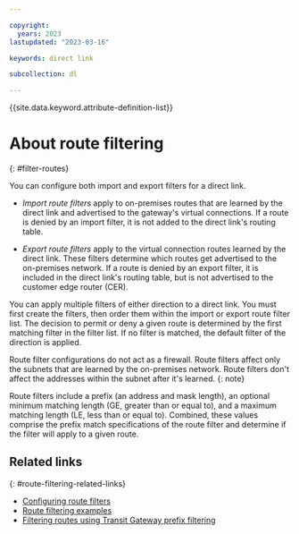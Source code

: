 ```yaml
---

copyright:
  years: 2023
lastupdated: "2023-03-16"

keywords: direct link

subcollection: dl

---
```


{{site.data.keyword.attribute-definition-list}}

# About route filtering
{: #filter-routes}
 
You can configure both import and export filters for a direct link. 

* _Import route filters_ apply to on-premises routes that are learned by the direct link and advertised to the gateway's virtual connections. If a route is denied by an import filter, it is not added to the direct link's routing table.

* _Export route filters_ apply to the virtual connection routes learned by the direct link. These filters determine which routes get advertised to the on-premises network. If a route is denied by an export filter, it is included in the direct link's routing table, but is not advertised to the customer edge router (CER).

You can apply multiple filters of either direction to a direct link. You must first create the filters, then order them within the import or export route filter list. The decision to permit or deny a given route is determined by the first matching filter in the filter list. If no filter is matched, the default filter of the direction is applied. 

Route filter configurations do not act as a firewall. Route filters affect only the subnets that are learned by the on-premises network. Route filters don't affect the addresses within the subnet after it's learned.
{: note}

Route filters include a prefix (an address and mask length), an optional minimum matching length (GE, greater than or equal to), and a maximum matching length (LE, less than or equal to). Combined, these values comprise the prefix match specifications of the route filter and determine if the filter will apply to a given route.

## Related links
{: #route-filtering-related-links}

* [Configuring route filters](/docs/dl?topic=dl-configure-route-filters)
* [Route filtering examples](/docs/dl?topic=dl-route-filtering-examples)
* [Filtering routes using Transit Gateway prefix filtering](/docs/dl?topic=dl-prefix-filtering)
